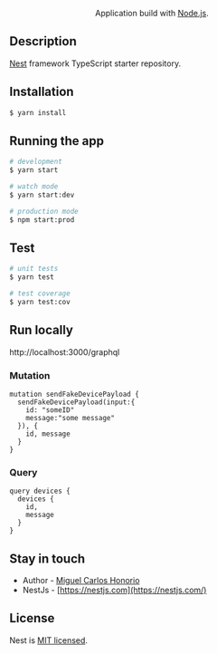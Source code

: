 

  <p align="center">Application build with <a href="http://nodejs.org" target="_blank">Node.js</a>.</p>
    <p align="center">

## Description

[Nest](https://github.com/nestjs/nest) framework TypeScript starter repository.

## Installation

```bash
$ yarn install
```

## Running the app

```bash
# development
$ yarn start

# watch mode
$ yarn start:dev

# production mode
$ npm start:prod
```

## Test

```bash
# unit tests
$ yarn test

# test coverage
$ yarn test:cov
```

## Run locally
http://localhost:3000/graphql

### Mutation

```
mutation sendFakeDevicePayload {
  sendFakeDevicePayload(input:{
    id: "someID"
    message:"some message"
  }), {
    id, message
  }
}
```
### Query
```
query devices {
  devices {
    id,
    message
  }
}
```



## Stay in touch

- Author - [Miguel Carlos Honorio](https://github.com/miguelcarloshonorio)
- NestJs - [https://nestjs.com](https://nestjs.com/)

## License

Nest is [MIT licensed](LICENSE).
